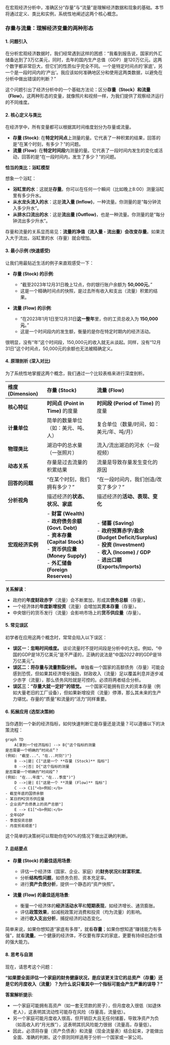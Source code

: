 在宏观经济分析中，准确区分“存量”与“流量”是理解经济数据和现象的基础。本节将通过定义、类比和实例，系统性地阐述这两个核心概念。

### **存量与流量：理解经济变量的两种形态**

#### 1. **问题引入**

在分析宏观经济数据时，我们经常遇到这样的困惑：“我看到报告说，国家的外汇储备达到了3万亿美元，同时，去年的国内生产总值（GDP）是120万亿元。这两个数字都非常巨大，但它们的性质似乎完全不同。一个是特定时间点的‘家底’，另一个是一段时间内的‘产出’。我应该如何准确地区分和使用这两类数据，以避免在分析中做出错误的判断？”

这个问题引出了经济分析中的一个基础方法论：区分**存量（Stock）**和**流量（Flow）**。这两种形态的变量，就像照片和视频一样，为我们提供了观察经济运行的不同维度。

#### 2. **核心定义与类比**

在经济学中，所有变量都可以根据其时间维度划分为存量或流量。

*   **存量 (Stock)**: 在**特定时间点**上测量的量。它代表了一种积累的结果，回答的是“在某个时刻，有多少？”的问题。
*   **流量 (Flow)**: 在**特定时间段**内测量的量。它代表了一段时间内发生的变化或活动，回答的是“在一段时间内，发生了多少？”的问题。

**恰当的类比：浴缸模型**

想象一个浴缸：
*   **浴缸里的水**：这就是**存量**。你可以在任何一个瞬间（比如晚上8:00）测量浴缸里有多少升水。
*   **从水龙头流入的水**：这是**流入量 (Inflow)**，一种流量。你测量的是“每分钟流入多少升水”。
*   **从排水口流出的水**：这是**流出量 (Outflow)**，也是一种流量。你测量的是“每分钟流出多少升水”。

存量和流量的关系显而易见：**流量的净值（流入量 - 流出量）会改变存量**。如果流入大于流出，浴缸里的水（存量）就会增加。

#### 3. **最小示例 (快速感受)**

让我们用最贴近生活的例子来直观感受一下：

*   **存量 (Stock) 的示例**: 
    *   “截至2023年12月31日晚上12点，你的银行账户余额为 **50,000元**。”
    *   这是一个精确时间点的快照，是过去所有收入和支出（流量）积累的结果。

*   **流量 (Flow) 的示例**: 
    *   “在2023年1月1日至12月31日**这一整年**里，你的工资总收入为 **150,000元**。”
    *   这是一个时间段内的发生额，衡量的是你在特定时期内的经济活动。

很明显，没有“年”这个时间段，150,000元的收入就无从谈起。同样，没有“12月31日”这个时间点，50,000元的余额也无法被精确定义。

#### 4. **原理剖析 (深入对比)**

为了系统性地掌握这两个概念，我们通过一个比较表格来进行深度剖析。

| 维度 (Dimension) | 存量 (Stock) | 流量 (Flow) |
| :--- | :--- | :--- |
| **核心特征** | **时间点 (Point in Time)** 的度量 | **时间段 (Period of Time)** 的度量 |
| **计量单位** | 简单的数量单位（如：美元、吨、人） | 复合单位（数量/时间，如：美元/年、吨/月） |
| **物理类比** | 湖泊中的总水量（一张照片） | 流入/流出湖泊的河水（一段视频） |
| **动态关系** | 存量是过去流量的积累结果 | 流量是导致存量发生变化的原因 |
| **回答的问题** | “在某个时刻，我们拥有多少？” | “在一段时间内，我们创造/改变了多少？” |
| **分析视角** | 描述经济的**状态、状况、家底** | 描述经济的**活动、表现、变化** |
| **宏观经济实例** | - **财富 (Wealth)**<br>- **政府债务余额 (Govt. Debt)**<br>- **资本存量 (Capital Stock)**<br>- **货币供应量 (Money Supply)**<br>- **外汇储备 (Foreign Reserves)** | - **储蓄 (Saving)**<br>- **政府预算赤字/盈余 (Budget Deficit/Surplus)**<br>- **投资 (Investment)**<br>- **收入 (Income) / GDP**<br>- **进出口额 (Exports/Imports)** |

**关系解读**：
*   政府的**年度财政赤字**（流量）会不断累加，形成其**债务总额**（存量）。
*   一个经济体的**年度新增投资**（流量）会增加其**资本存量**（存量）。
*   中央银行的货币发行（流量）会影响市场上的**货币供应量**（存量）。

#### 5. **常见误区**

初学者在应用这两个概念时，常常会陷入以下误区：

*   **误区一：忽略时间维度。** 谈论流量时不提时间段是分析中的大忌。例如，“中国的GDP是18万亿美元”是不严谨的，正确的说法是“中国*2022年*的GDP是18万亿美元”。
*   **误区二：将存量与流量割裂分析。** 单独看一个国家的高额债务（存量）可能会感到恐慌，但如果其经济增长强劲，财政收入（流量）足以覆盖利息并逐步减少赤字（流量），那么债务风险就是可控的。必须将两者结合分析。
*   **误区三：“存量大就一定好”的错觉。** 一个国家可能拥有巨大的资本存量（例如大量老旧的工厂设备），但如果新增投资（流量）停滞，那么其未来的生产力堪忧。存量的“质量”和流量的“活力”同样重要。

#### 6. **拓展应用 (选型决策树)**

当你遇到一个新的经济指标，如何快速判断它是存量还是流量？可以遵循以下的决策流程：

```mermaid
graph TD
    A[拿到一个经济指标] --> B{"这个指标的测量
是否需要一个明确的“时间点”？
(例如: "截至..."、"在...时刻")"}
    B -->|是| C["这是一个 **存量 (Stock)** 指标"]
    B -->|否| D{"这个指标的测量
是否需要一个明确的“时间段”？
(例如: "在...年度"、"在...季度")"}
    D -->|是| E["这是一个 **流量 (Flow)** 指标"]
    C --> C1["<b>例如:</b>
- 截至年底的国债余额
- 某日的M2货币供应量
- 企业资产负债表上的资产总额"]
    E --> E1["<b>例如:</b>
- 全年GDP
- 季度投资总额
- 月度贸易顺差"]
```

这个简单的决策树可以帮助你在90%的情况下做出正确的判断。

#### 7. **总结要点**

*   **存量 (Stock) 的最佳适用场景**: 
    *   评估一个经济体（国家、企业、家庭）的**财务状况**和**财富积累**。
    *   分析**结构性问题**，如债务负担、资本充足率。
    *   进行**资产负债分析**，提供一个静态的“资产快照”。

*   **流量 (Flow) 的最佳适用场景**: 
    *   衡量一个经济体的**经济活动水平**和**短期表现**，如经济增长、通货膨胀。
    *   评估**政策效果**，如减税政策对消费和投资（均为流量）的影响。
    *   进行**收入支出分析**，捕捉经济的动态变化。

简单来说，如果你想知道“家底有多厚”，就看**存量**；如果你想知道“赚钱能力有多强”，就看**流量**。一个健康的经济体，不仅要有厚实的家底，更要有持续创造价值的强大能力。

#### 8. **思考与自测**

现在，请思考这个问题：

**“如果要全面评估一个家庭的财务健康状况，是应该更关注它的总资产（存量）还是它的月度收入（流量）？为什么说只看其中一个指标可能会产生严重的误导？”**

**答案解析提示**:
*   一个家庭可能拥有高资产（如一套无贷款的房子），但月度收入很低（如退休老人），这表明其流动性可能存在风险（存量高，流量低）。
*   另一个家庭可能月度收入很高，但开销巨大且无任何储蓄，导致净资产为负（如高收入的“月光族”），这表明其抗风险能力很弱（流量高，存量低）。
*   因此，必须将存量（资产负债表）和流量（现金流量表）结合起来，才能做出全面、准确的判断。这个原则同样适用于分析一个国家或一家公司。
